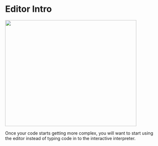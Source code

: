 # Editor Intro #

<a href='http://www.youtube.com/watch?feature=player_embedded&v=ormjsZSelq0' target='_blank'><img src='http://img.youtube.com/vi/ormjsZSelq0/0.jpg' width='425' height=344 /></a>


Once your code starts getting more complex, you will want
to start using the editor instead of typing code in to the
interactive interpreter.